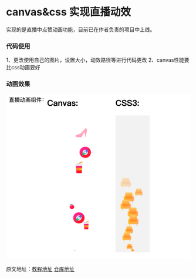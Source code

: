 # canvas&css 实现直播动效
实现的是直播中点赞动画功能，目前已在作者负责的项目中上线。

### 代码使用
1、更改使用自己的图片，设置大小，动效路径等进行代码更改
2、canvas性能要比css动画要好

### 动画效果
![动画效果](./image/动画效果.png)

原文地址：[教程地址](https://juejin.im/post/5e947b8f6fb9a03c957ffd1a)
[仓库地址](https://github.com/antiter/praise-animation/blob/master/index.html)
